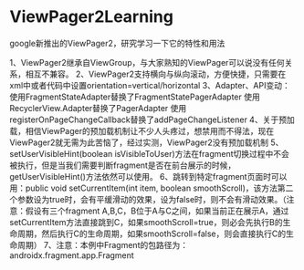 # ViewPager2Learning
google新推出的ViewPager2，研究学习一下它的特性和用法

1、ViewPager2继承自ViewGroup，与大家熟知的ViewPager可以说没有任何关系，相互不兼容。
2、ViewPager2支持横向与纵向滚动，方便快捷，只需要在xml中或者代码中设置orientation=vertical/horizontal
3、Adapter、API变动：
  使用FragmentStateAdapter替换了FragmentStatePagerAdapter
  使用RecyclerView.Adapter替换了PagerAdapter
  使用registerOnPageChangeCallback替换了addPageChangeListener
4、关于预加载，相信ViewPager的预加载机制让不少人头疼过，想禁用而不得法，现在ViewPager2就无需为此苦恼了，经过实测，ViewPager2没有预加载机制
5、setUserVisibleHint(boolean isVisibleToUser)方法在fragment切换过程中不会被执行，但是当我们需要判断fragment是否在前台展示的时候，getUserVisibleHint()方法依然可以使用。
6、跳转到特定fragment页面时可以用：public void setCurrentItem(int item, boolean smoothScroll)，该方法第二个参数设为true时，会有平缓滑动的效果，设为false时，则不会有滑动效果。（注意：假设有三个fragment A,B,C，B位于A与C之间，如果当前正在展示A，通过setCurrentItem方法直接跳到C，如果smoothScroll=true，则必会先执行B的生命周期，然后执行C的生命周期，如果smoothScroll=false，则会直接执行C的生命周期）
7、注意：本例中Fragment的包路径为：androidx.fragment.app.Fragment
